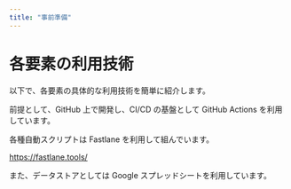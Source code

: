 ```yaml
---
title: "事前準備"
---
```


# 各要素の利用技術

以下で、各要素の具体的な利用技術を簡単に紹介します。

前提として、GitHub 上で開発し、CI/CD の基盤として GitHub Actions を利用しています。

各種自動スクリプトは Fastlane を利用して組んでいます。

https://fastlane.tools/

また、データストアとしては Google スプレッドシートを利用しています。
